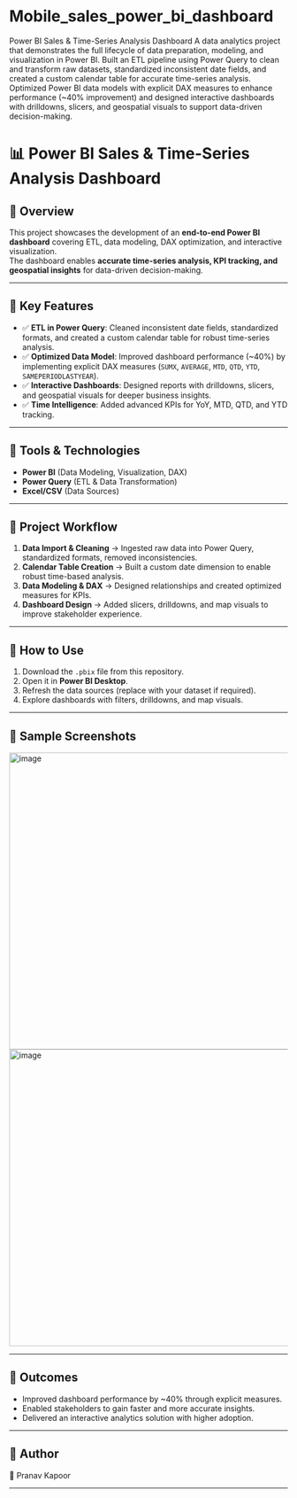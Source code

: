 # Mobile_sales_power_bi_dashboard
Power BI Sales &amp; Time-Series Analysis Dashboard 
A data analytics project that demonstrates the full lifecycle of data preparation, modeling, and visualization in Power BI. Built an ETL pipeline using Power Query to clean and transform raw datasets, standardized inconsistent date fields, and created a custom calendar table for accurate time-series analysis. Optimized Power BI data models with explicit DAX measures to enhance performance (~40% improvement) and designed interactive dashboards with drilldowns, slicers, and geospatial visuals to support data-driven decision-making.

# 📊 Power BI Sales & Time-Series Analysis Dashboard

## 🔹 Overview
This project showcases the development of an **end-to-end Power BI dashboard** covering ETL, data modeling, DAX optimization, and interactive visualization.  
The dashboard enables **accurate time-series analysis, KPI tracking, and geospatial insights** for data-driven decision-making.

---

## 🔹 Key Features
- ✅ **ETL in Power Query**: Cleaned inconsistent date fields, standardized formats, and created a custom calendar table for robust time-series analysis.  
- ✅ **Optimized Data Model**: Improved dashboard performance (~40%) by implementing explicit DAX measures (`SUMX`, `AVERAGE`, `MTD`, `QTD`, `YTD`, `SAMEPERIODLASTYEAR`).  
- ✅ **Interactive Dashboards**: Designed reports with drilldowns, slicers, and geospatial visuals for deeper business insights.  
- ✅ **Time Intelligence**: Added advanced KPIs for YoY, MTD, QTD, and YTD tracking.  

---

## 🔹 Tools & Technologies
- **Power BI** (Data Modeling, Visualization, DAX)  
- **Power Query** (ETL & Data Transformation)  
- **Excel/CSV** (Data Sources)  

---

## 🔹 Project Workflow
1. **Data Import & Cleaning** → Ingested raw data into Power Query, standardized formats, removed inconsistencies.  
2. **Calendar Table Creation** → Built a custom date dimension to enable robust time-based analysis.  
3. **Data Modeling & DAX** → Designed relationships and created optimized measures for KPIs.  
4. **Dashboard Design** → Added slicers, drilldowns, and map visuals to improve stakeholder experience.  

---

## 🔹 How to Use
1. Download the `.pbix` file from this repository.  
2. Open it in **Power BI Desktop**.  
3. Refresh the data sources (replace with your dataset if required).  
4. Explore dashboards with filters, drilldowns, and map visuals.  

---

## 🔹 Sample Screenshots
<img width="956" height="536" alt="image" src="https://github.com/user-attachments/assets/53b12f27-ed9b-4d64-8616-4ff582593961" />
<img width="952" height="536" alt="image" src="https://github.com/user-attachments/assets/a8ac7d64-c64d-4661-84ed-4e5644f49735" />



---

## 🔹 Outcomes
- Improved dashboard performance by ~40% through explicit measures.  
- Enabled stakeholders to gain faster and more accurate insights.  
- Delivered an interactive analytics solution with higher adoption.  

---

## 🔹 Author
👤 Pranav Kapoor 

  

---
